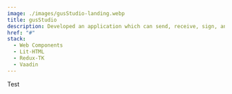 ```yaml
---
image: ./images/gusStudio-landing.webp
title: gusStudio
description: Developed an application which can send, receive, sign, and manage KIM, KVC, and email messages, e-doctor letters, and SMS. Creating various invoices.
href: "#"
stack:
  - Web Components
  - Lit-HTML
  - Redux-TK
  - Vaadin
---
```


Test